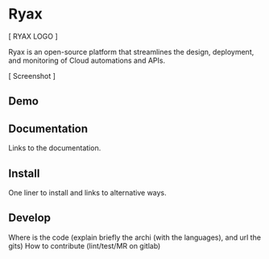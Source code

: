 # Ryax

[ RYAX LOGO ]

Ryax is an open-source platform that streamlines the design, deployment, and monitoring of Cloud automations and APIs.

[ Screenshot ]


## Demo


## Documentation

Links to the documentation.


## Install

One liner to install and links to alternative ways.


## Develop

Where is the code (explain briefly the archi (with the languages), and url the gits)
How to contribute (lint/test/MR on gitlab)
